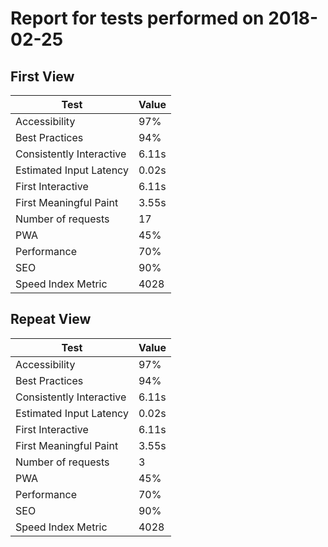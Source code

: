 Report for tests performed on 2018-02-25
========================================
First View
-----------------------

Test | Value
-----|---------
Accessibility | 97%
Best Practices | 94%
Consistently Interactive | 6.11s
Estimated Input Latency | 0.02s
First Interactive | 6.11s
First Meaningful Paint | 3.55s
Number of requests | 17
PWA | 45%
Performance | 70%
SEO | 90%
Speed Index Metric | 4028

Repeat View
-----------------------

Test | Value
-----|---------
Accessibility | 97%
Best Practices | 94%
Consistently Interactive | 6.11s
Estimated Input Latency | 0.02s
First Interactive | 6.11s
First Meaningful Paint | 3.55s
Number of requests | 3
PWA | 45%
Performance | 70%
SEO | 90%
Speed Index Metric | 4028